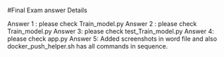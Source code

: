 #Final Exam answer Details

Answer 1 : please check Train_model.py
Answer  2  : please check Train_model.py
Answer 3:  please check test_Train_model.py
Answer 4:  please check app.py
Answer 5:  Added screenshots  in word file and also docker_push_helper.sh has all commands in sequence.
